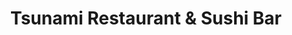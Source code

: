 ---
layout: place
title: "Tsunami Restaurant & Sushi Bar"
permalink: /utah/south-jordan/tsunami-restaurant-sushi-bar.html
stateAbbr: UT
stateName: Utah
cityName: South Jordan
seo:
  name: "Tsunami Restaurant & Sushi Bar"
  type: Restaurant
  links: null
description: "Tsunami Restaurant & Sushi Bar serves delicious sushi in South Jordan, Utah. Try fresh Japanese dishes for a great dining experience. "
place_id: ChIJbac68DaGUocR9lLltBJXsdg
photos:
  - name: >-
      places/ChIJbac68DaGUocR9lLltBJXsdg/photos/AeeoHcL1QyxlRU8VNuckm7vG3e_7CG6gnY-_vIfM6OGHNfhSdBZ5Jru6KoiXaHm_Wu9-li71OFZuRx6jbuZHbcVABaidtoyHiVtcbAv3cKX9gZrcJVG06nVXxWYSOWdOTD4hUB_mfXwd37lfYiT-Kmc_9UoPgDfHtnESRrIi5cDlrmeyF0GJh1LPCOhjCFy_tcaTPcWbjdvHz5yLfU61NQlDIeDrGhs9KiJjaTsA4Rmfc_AGwA_Hqj2Fgo6ydaAJYyGCOAke0KbjSXkFNbDJ-1UUQax1L9NPsjpoHCi6AQCqRNFLIrNsguspkI33UvOlAfQ119HDB6e21AUErvNO5c-ennFE1gkp4469EnojM6UxBMEb2ZxgVayGnSSUGYf-b1BU41lFPgfu0DfDpQNStMuPp3lzKfx6lK0tFzyRhzEHL4IQZdeN
    widthPx: 4608
    heightPx: 3456
    authorAttributions:
      - displayName: Tatiana Grant
        uri: https://maps.google.com/maps/contrib/111353689702922928653
        photoUri: >-
          https://lh3.googleusercontent.com/a-/ALV-UjWuoR3ANx_YZ1vFck_pFYreJ498isZREBJy_41TpN57SUvuHv8wnQ=s100-p-k-no-mo
    flagContentUri: >-
      https://www.google.com/local/imagery/report/?cb_client=maps_api_places.places_api&image_key=!1e10!2sCIHM0ogKEICAgICd6L3ypAE&hl=en-US
    googleMapsUri: >-
      https://www.google.com/maps/place//data=!3m4!1e2!3m2!1sCIHM0ogKEICAgICd6L3ypAE!2e10!4m2!3m1!1s0x87528636f03aa76d:0xd8b15712b4e552f6
  - name: >-
      places/ChIJbac68DaGUocR9lLltBJXsdg/photos/AeeoHcJChn4bAiI9d4wLMKysWmiHcLpvW1mIwnMs-1JsR8I8YgumKtS1-G2f4FRzunmXpNLl6PgO-BjxXgAI8Re1sWmx_rBy6yWFEkQofJ2EC0HMkHfgDCnDgOyx1MEy4HY-zLNvRcjAQL0hjogFFm6ySlbWj2xUR9sTx3f2t0xu_HNEblHuhshS80y6wmNe4a7y3JRQ4_sE5o5csuogw0XSG0kyMCxTM3AyHRpE6eVlvFony8uTif87-WyjsUUKhtVoLfl-72LQVo-UnH_9XGyLgyU_G5sKX0-YoWDMTbRedCfCBw
    widthPx: 4800
    heightPx: 3179
    authorAttributions:
      - displayName: Tsunami Restaurant & Sushi Bar
        uri: https://maps.google.com/maps/contrib/108736011804662501094
        photoUri: >-
          https://lh3.googleusercontent.com/a-/ALV-UjVOHky-hBF8F6P5PsBxxLL2GhKp7ehA2IoF4x8HdXjvJkeTpWA=s100-p-k-no-mo
    flagContentUri: >-
      https://www.google.com/local/imagery/report/?cb_client=maps_api_places.places_api&image_key=!1e10!2sAF1QipMsYj6lHrPPvMwYFTVXF_G82HU5ylMYjAOYlaSx&hl=en-US
    googleMapsUri: >-
      https://www.google.com/maps/place//data=!3m4!1e2!3m2!1sAF1QipMsYj6lHrPPvMwYFTVXF_G82HU5ylMYjAOYlaSx!2e10!4m2!3m1!1s0x87528636f03aa76d:0xd8b15712b4e552f6
  - name: >-
      places/ChIJbac68DaGUocR9lLltBJXsdg/photos/AeeoHcLqlmL3ojbPhnPVYEjjSfdv6xSbPvIFvaILaJc3FpuIH9Oyf2ZdqsjsvOJaRJrIdIBYdOnt5I7w7MTvq_qMlttO3fn2y2K_pPT67ON9pc7WTqGu4NL3bBC8xkv4dlh3pV5ZmbZO2kx5ATVmiMYv6h9BLd7EvbhYIqMPyfVlugnVDuQOH-tOmbw1QbFFu5gcS4aDFtUB-6gHnyxldvX41ocmdk8KS5TbpAlxV7tewSlzptqDO9vZ7dbBLz1NFzknSYgRCqilGRPThj1vZXzChj6ZDmDBkqvt599dmxF0LuD1F_8tTbEGVn5HwRnkSgUuzkiwyVwcmWw5-r1edHUxdfNcS4R7Zy7w1kU3_tUUTFFeRolWZMYVpCBUEj_o0KgXfqZjuHxDELz1bnEvHann-JKO0RJ4G-B5jCrrZ0s6Nj0B3A
    widthPx: 4032
    heightPx: 3024
    authorAttributions:
      - displayName: P Butler
        uri: https://maps.google.com/maps/contrib/115863927344733221107
        photoUri: >-
          https://lh3.googleusercontent.com/a/ACg8ocKwJg2_YVfllnJ1-3QHh7thrVM3KjDe4vSBvxqLHLbpCS96jx4=s100-p-k-no-mo
    flagContentUri: >-
      https://www.google.com/local/imagery/report/?cb_client=maps_api_places.places_api&image_key=!1e10!2sCIHM0ogKEICAgMCI3oCrXw&hl=en-US
    googleMapsUri: >-
      https://www.google.com/maps/place//data=!3m4!1e2!3m2!1sCIHM0ogKEICAgMCI3oCrXw!2e10!4m2!3m1!1s0x87528636f03aa76d:0xd8b15712b4e552f6
  - name: >-
      places/ChIJbac68DaGUocR9lLltBJXsdg/photos/AeeoHcJuxRYxjhYqu5-oeZdSUNmyt9KuGhSlv4271mvztJeHQwr95wX_7cD4tSMNHti_iYpkr68OxGKeUhjjsBWgSAycPUXOVASR8OgtRDwJ0CDKbLwjhDo6V0EENYwfy0-QDXtorI456aeYmZ0-63KbThmRMMFVbUzqkVvOXjFGCt4N_fDnWEobqM14P3w5TXctM1RHNRUPcOOKeynaweQj6QwO2PiLG_aSJ3PNaucqQ7Gb_oBU2l5WZdcvPtFZ0UDAWxmeie46k7-UXNKHJsCZbbagG4wvhWNeYsy3ZhfG8L-f2Mu2OGFddh0ra3RxYipjQg9aVYehV-gga98GEnGE8K_7UuQXd9XQ4a0H4LhuSZMsPdW9z-lszFH9eRCRvhKB0j36IliGqj-cx_qaANp_ThetcluLxWH7O_VdW9TFiTkXBoYf
    widthPx: 4032
    heightPx: 3024
    authorAttributions:
      - displayName: Pol Ty
        uri: https://maps.google.com/maps/contrib/105268776884044939554
        photoUri: >-
          https://lh3.googleusercontent.com/a-/ALV-UjW5Z5RHLzELqO8-38sMV-Fl_dcWTJIq-Xu5Tgs_WLO-6btt-Iaw=s100-p-k-no-mo
    flagContentUri: >-
      https://www.google.com/local/imagery/report/?cb_client=maps_api_places.places_api&image_key=!1e10!2sCIHM0ogKEICAgIDztrTF4AE&hl=en-US
    googleMapsUri: >-
      https://www.google.com/maps/place//data=!3m4!1e2!3m2!1sCIHM0ogKEICAgIDztrTF4AE!2e10!4m2!3m1!1s0x87528636f03aa76d:0xd8b15712b4e552f6
  - name: >-
      places/ChIJbac68DaGUocR9lLltBJXsdg/photos/AeeoHcJGDx3ZKYQd8ZnHN9qUpttZ_zh3yEr8BDQ-FQAp6ZLAeG4qdSr7lNDGT11ZV0jyi8Mxt_r7YfVPxX6T7YEB4kF4lpIo4lZ6dEkCWChlWsP8U25srD39IvcCJEYdICs7mjbnuPhUSnZLDaXQjZg5DJ-X47g5KZyJwKSCPhOAgwDY4R1_QH2zLjGD1jF_C3mMkWrHDuvu-8XIgHA0Pc5dFadFfhjxOUWqbSvMNBuxdk-6z2InrCQf2Oy011_zeq-vXcqN0g34Z549EpaHHJi14h1f18c5nlHL8_qPPq-2Siswpc4W4y3vzXWiJbcoyMWvD9UNVJRRkiepbclkP625Ci0YV7rWIJjU6UWxpv-f21WkAKstaBuVw3eZDqj4dX-C13tukoaR8BBfV90cXQSr0Oo06UvIaodLmaXE_uR2WusATA
    widthPx: 4032
    heightPx: 3024
    authorAttributions:
      - displayName: Orlando Barrowes
        uri: https://maps.google.com/maps/contrib/107753372903179549590
        photoUri: >-
          https://lh3.googleusercontent.com/a-/ALV-UjXLRuET6zOOTO1zofNiYQMD5I7CA8iksIFYh5vL7tBwDxMmVCJWKA=s100-p-k-no-mo
    flagContentUri: >-
      https://www.google.com/local/imagery/report/?cb_client=maps_api_places.places_api&image_key=!1e10!2sCIHM0ogKEICAgIDflZutOw&hl=en-US
    googleMapsUri: >-
      https://www.google.com/maps/place//data=!3m4!1e2!3m2!1sCIHM0ogKEICAgIDflZutOw!2e10!4m2!3m1!1s0x87528636f03aa76d:0xd8b15712b4e552f6
  - name: >-
      places/ChIJbac68DaGUocR9lLltBJXsdg/photos/AeeoHcIZDaJ3tJXJAB2aGAcCqpPVzGj7YNF3dSv3aUTT1FGVFFWlAvIGBpOaK5ZrjSYLK44ELoFN4on2PIkEPKesoQu3TV-fD3iJwF6S0NtZFvqmiOlLDMSnVF6N8tzoCG55eavpK1HnGc1FJgQ_4rxVi2pxbO8efmQkW4rcJ1Kgue4pdHTzsbBNwy8Gh1N1rznlJ6fjxPjExt3DPPYshS0XSnnrHP9IdnZP57vnc3EwM-7Hx-53HJ1bdxLSVy63CPq_KTMnmP7Pazoa1uLlfmIGarusXepYep0b0xIiFZ3H3_w-jiJZZx_3yu1dmXLHmTut4yrKvpfCkLTKd9lQlqdUI4Vyv1ikz6ylOOrWbk5X0fvqG_Z25l4X9-mQA-sb0pkLToRGaIn0ENrVvIBOJkzcSc4iYjkvCvShdjpAiRG1zCwO1Q
    widthPx: 2170
    heightPx: 3056
    authorAttributions:
      - displayName: Lindsay Diamond
        uri: https://maps.google.com/maps/contrib/117440602430025644441
        photoUri: >-
          https://lh3.googleusercontent.com/a-/ALV-UjVzHmtAyUmLPkZEZVyxbvUbr9iH4U7_Kj7CdEtshmXEVLPMjXCuxw=s100-p-k-no-mo
    flagContentUri: >-
      https://www.google.com/local/imagery/report/?cb_client=maps_api_places.places_api&image_key=!1e10!2sCIHM0ogKEICAgIC9x5PsSw&hl=en-US
    googleMapsUri: >-
      https://www.google.com/maps/place//data=!3m4!1e2!3m2!1sCIHM0ogKEICAgIC9x5PsSw!2e10!4m2!3m1!1s0x87528636f03aa76d:0xd8b15712b4e552f6
  - name: >-
      places/ChIJbac68DaGUocR9lLltBJXsdg/photos/AeeoHcLxLJmDo_bS9rK8xJ2vz9lzO1ArQn8El-tcLJt6Tv_gb5Z9A4WHUfMsh6ZUxGAUtmqIVdP1kE-MguesISBoS65DhXEYoa3P28qiEXJdRsjhFiLgswpLPd1OvWfUuwN9X37wwAJ28vBsPq1SQHCKdY2RT3bSw_8xGvZoPLSNzICAHjiMvjzt7p7xYA2ze-QEup78bA_FuoPGoBF4AE15-uel-Hh9mArmMND6gm7c-hCrBtyzA0EPgDbn9SEol2aoJlYseBiybIV9xaTZEwududVFdtTCCD3UPcxDEOXTW6CdTIC2RhtuwYgbu70JJ85OS4iVkhebNyfRhDJGIJ_RqrfJ54Up2721Gh_ncE8CcESGd5AXxUn4UYLZNz5mhL4xpugNBkS5U2IJTOLnR09nEcgPJ2vyQ-WHyoF-JQ8aqAJO9p5Y
    widthPx: 3024
    heightPx: 4032
    authorAttributions:
      - displayName: Carlos Barreto
        uri: https://maps.google.com/maps/contrib/103796319053737927801
        photoUri: >-
          https://lh3.googleusercontent.com/a-/ALV-UjX-Ng1N6CnInL3J4b4CzZKxa_fIDgr5kbe6-HbOsqtypwc1Dq0=s100-p-k-no-mo
    flagContentUri: >-
      https://www.google.com/local/imagery/report/?cb_client=maps_api_places.places_api&image_key=!1e10!2sCIHM0ogKEICAgIChuPXGngE&hl=en-US
    googleMapsUri: >-
      https://www.google.com/maps/place//data=!3m4!1e2!3m2!1sCIHM0ogKEICAgIChuPXGngE!2e10!4m2!3m1!1s0x87528636f03aa76d:0xd8b15712b4e552f6
  - name: >-
      places/ChIJbac68DaGUocR9lLltBJXsdg/photos/AeeoHcJDuNiPFTWx5sS8YYF6e7L7QBeRpFXhp_qvZox6WSgK3NhM_w2UR--rpfYUlaUjXhcoMeZ22eP8mXWMemzou_tbkE_waS1XgiI_qGNB8xl79OY1bHYJvbFQifhesBeG9kz9gGV-Wkvx2adFX0BDBPU37pLC3Sdu0oa0T61D3y0V03UVRB0_NmsM6Ca9zDkqNktb8DyINJit6PYoq_huD-cikm3TtD_7acRG-bIZ9VNXnOG-fitavuKIzy12O28P5qlqzC8fw1vdAnsY7d3Y8rXc_ly9PhzljedsvewraaXqYQ
    widthPx: 4800
    heightPx: 3179
    authorAttributions:
      - displayName: Tsunami Restaurant & Sushi Bar
        uri: https://maps.google.com/maps/contrib/108736011804662501094
        photoUri: >-
          https://lh3.googleusercontent.com/a-/ALV-UjVOHky-hBF8F6P5PsBxxLL2GhKp7ehA2IoF4x8HdXjvJkeTpWA=s100-p-k-no-mo
    flagContentUri: >-
      https://www.google.com/local/imagery/report/?cb_client=maps_api_places.places_api&image_key=!1e10!2sAF1QipN94tZwdM5YPv90VT8YFINUf12uYBOzaqZwSKfu&hl=en-US
    googleMapsUri: >-
      https://www.google.com/maps/place//data=!3m4!1e2!3m2!1sAF1QipN94tZwdM5YPv90VT8YFINUf12uYBOzaqZwSKfu!2e10!4m2!3m1!1s0x87528636f03aa76d:0xd8b15712b4e552f6
  - name: >-
      places/ChIJbac68DaGUocR9lLltBJXsdg/photos/AeeoHcKvCpjDU5SzVDgzRpXWcChAlRzhwS1qYLi6ZE9Me_fy0X1K_mPkCL9ZVrnZKGcVc2ZzVoRqOsVIeSfhQDoHXie-rKAi8NjO2djdrqyUSA_Q7_tryiaiS-1vYDMiAL4zVHIlVkrN8uudfLkjdrVo8H_phKNQhLNTcz4UCowrSopn8fdVv__rR0Pslxq30zSg9gzKiiqJ8gZ0AKq74PGgKF8kLGNsvHqyGHVMwlOrRc0cHB7kCqGlW3yVQc2G8QJKU0uUBUypoMAY8V85aeqruhOvYa5YY8ZGu7nEgq5_0L9xjyN_6vmcqs-PDV0a_W6-cZYoztr74ZT3abnjBuDXHEpIrUmb0DU4zz-_4TaYCXAQbs67OVOEJjiD_Kkt2zRmwTuZj00c2XAQ1TGACCOaQA698oDijwMaUJQ8m3S_2ycpnWlO
    widthPx: 3000
    heightPx: 4000
    authorAttributions:
      - displayName: A Pearson
        uri: https://maps.google.com/maps/contrib/102223091422295622591
        photoUri: >-
          https://lh3.googleusercontent.com/a/ACg8ocJYWm_l7piJeVs1sWnuYaFkTcCV9VU0C1xGS4XnIdW5fYVX5lQ=s100-p-k-no-mo
    flagContentUri: >-
      https://www.google.com/local/imagery/report/?cb_client=maps_api_places.places_api&image_key=!1e10!2sCIHM0ogKEICAgMDgzOK9vAE&hl=en-US
    googleMapsUri: >-
      https://www.google.com/maps/place//data=!3m4!1e2!3m2!1sCIHM0ogKEICAgMDgzOK9vAE!2e10!4m2!3m1!1s0x87528636f03aa76d:0xd8b15712b4e552f6
  - name: >-
      places/ChIJbac68DaGUocR9lLltBJXsdg/photos/AeeoHcK9oSRy-9Mc4bG2fEVdHh3pzcH5HKWXVz32adOOQGIXJHl1DMPPXEY5St5CX2hNgKd0wK2UovdvA-y92BiPOH2udN6MjuD0tvcHi9ycoNP8bmTfHxz1saBM3YXKmffrcFT58IYeEdsA6LYBdr9Y1R_S5mTYiG_zdrsLyagMtplS7zW_w0_pj-c16Wj1CbL_Qi0wehXAwwXarcyh585yEXmLRCjwC7Omv7lEJIE9HSXF6XKNdcnF8eDzo2XH99fvlWz0zx1C-Ax8PUFHsYS_dL7osgHBB8xs3pRoqyStGuFwk3u3nzL0HcQ6QcI096BPt-uNXMahmN86F06z43fvorVh2hCcgsP5owvOyCKQAcaHdKPUNZJh-6Ma_d4CzjEvGioacJAYbskk18xX6FgCm1RkPD9IeU5WSika8m-Y6u-lrtOR
    widthPx: 4080
    heightPx: 3072
    authorAttributions:
      - displayName: Andrew Sawyer
        uri: https://maps.google.com/maps/contrib/118155170378632438202
        photoUri: >-
          https://lh3.googleusercontent.com/a-/ALV-UjW__G0HrZX7bapezMpA2HP3EYRPYcCikCwbAa8Eo1N30-TEZlU-sA=s100-p-k-no-mo
    flagContentUri: >-
      https://www.google.com/local/imagery/report/?cb_client=maps_api_places.places_api&image_key=!1e10!2sCIHM0ogKEICAgIC7t5jUgQE&hl=en-US
    googleMapsUri: >-
      https://www.google.com/maps/place//data=!3m4!1e2!3m2!1sCIHM0ogKEICAgIC7t5jUgQE!2e10!4m2!3m1!1s0x87528636f03aa76d:0xd8b15712b4e552f6
address: 10722 S River Front Pkwy, South Jordan, UT 84095, USA
street: 10722 S River Front Pkwy
city: South Jordan
state: UT
zip: '84095'
country: USA
neighborhood: null
latitude: '40.556624'
longitude: '-111.912967'
accessibility_options:
  wheelchairAccessibleParking: true
  wheelchairAccessibleEntrance: true
  wheelchairAccessibleRestroom: true
  wheelchairAccessibleSeating: true
business_status: OPERATIONAL
name: Tsunami Restaurant & Sushi Bar
google_maps_links:
  directionsUri: >-
    https://www.google.com/maps/dir//''/data=!4m7!4m6!1m1!4e2!1m2!1m1!1s0x87528636f03aa76d:0xd8b15712b4e552f6!3e0
  placeUri: https://maps.google.com/?cid=15614357120926175990
  writeAReviewUri: >-
    https://www.google.com/maps/place//data=!4m3!3m2!1s0x87528636f03aa76d:0xd8b15712b4e552f6!12e1
  reviewsUri: >-
    https://www.google.com/maps/place//data=!4m4!3m3!1s0x87528636f03aa76d:0xd8b15712b4e552f6!9m1!1b1
  photosUri: >-
    https://www.google.com/maps/place//data=!4m3!3m2!1s0x87528636f03aa76d:0xd8b15712b4e552f6!10e5
primary_type: Japanese Restaurant
opening_hours:
  regular: null
  current: null
secondary_opening_hours:
  regular:
    weekdayDescriptions: null
    type: null
  current:
    weekdayDescriptions: null
    type: null
phone: null
price_level: null
price_range: null
rating: null
rating_count: 0
website: null
reviews: null
parking_options: null
payment_options: null
allow_dogs: null
curbside_pickup: null
delivery: null
dine_in: null
good_for_children: null
good_for_groups: null
good_for_sports: null
live_music: null
menu_for_children: null
outdoor_seating: null
reservable: null
restroom: null
serves_beer: null
serves_breakfast: null
serves_brunch: null
serves_cocktails: null
serves_coffee: null
serves_dinner: null
serves_dessert: null
serves_lunch: null
serves_vegetarian_food: null
serves_wine: null
takeout: null
summary: null

---